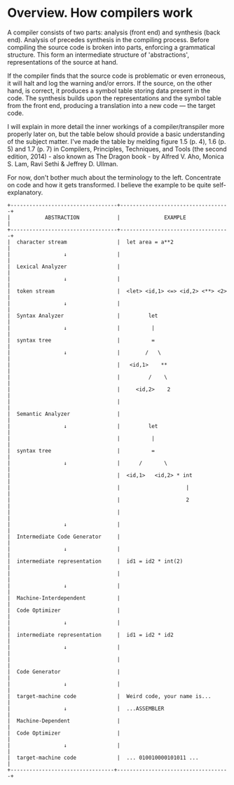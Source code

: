# Overview. How compilers work

A compiler consists of two parts: analysis (front end) and synthesis (back end). 
Analysis of precedes synthesis in the compiling process. Before compiling the source
code is broken into parts, enforcing a grammatical structure. This form an
intermediate structure of 'abstractions', representations of the source at hand. 

If the compiler finds that the source code is problematic or even erroneous, 
it will halt and log the warning and/or errors. If the source, on the other hand, is correct, 
it produces a symbol table storing data present in the code. The synthesis builds
upon the representations and the symbol table from the front end, producing a
translation into a new code — the target code.

I will explain in more detail the inner workings of a compiler/transpiler more 
properly later on, but the table below should provide a basic understanding of the
subject matter. I've made the table by melding figure 1.5 (p. 4), 1.6 (p. 5) and 
1.7 (p. 7) in Compilers, Principles, Techniques, and Tools (the second edition, 
2014) - also known as The Dragon book - by Alfred V. Aho, Monica S. Lam, 
Ravi Sethi & Jeffrey D. Ullman. 

For now, don't bother much about the terminology to the left. Concentrate on
code and how it gets transformed. I believe the example to be quite self-explanatory.


```
+----------------------------------+-----------------------------------+
|           ABSTRACTION            |              EXAMPLE              |
+----------------------------------+-----------------------------------+
|  character stream                |  let area = a**2                  |
|                 ↓                |                                   |
|  Lexical Analyzer                |                                   |
|                 ↓                |                                   |
|  token stream                    |  <let> <id,1> <=> <id,2> <**> <2> |
|                 ↓                |                                   |
|  Syntax Analyzer                 |         let                       |
|                 ↓                |          |                        |
|  syntax tree                     |          =                        |
|                 ↓                |        /   \                      |
|                                  |   <id,1>    **                    |
|                                  |         /    \                    |
|                                  |     <id,2>    2                   |
|                                  |                                   |
|  Semantic Analyzer               |                                   |
|                 ↓                |         let                       |
|                                  |          |                        |
|  syntax tree                     |          =                        |
|                 ↓                |      /       \                    |
|                                  |  <id,1>   <id,2> * int            |
|                                  |                     |             |
|                                  |                     2             |
|                                  |                                   |
|                 ↓                |                                   |
|  Intermediate Code Generator     |                                   |
|                 ↓                |                                   |
|  intermediate representation     |  id1 = id2 * int(2)               |
|                                  |                                   | 
|                 ↓                |                                   |
|  Machine-Interdependent          |                                   |
|  Code Optimizer                  |                                   | 
|                 ↓                |                                   |
|  intermediate representation     |  id1 = id2 * id2                  |
|                 ↓                |                                   |
|                                  |                                   |
|  Code Generator                  |                                   |
|                 ↓                |                                   |
|  target-machine code             |  Weird code, your name is...      |
|                 ↓                |  ...ASSEMBLER                     |
|  Machine-Dependent               |                                   | 
|  Code Optimizer                  |                                   | 
|                 ↓                |                                   |
|  target-machine code             |  ... 010010000101011 ...          |
+---------------------------------+------------------------------------+
```

